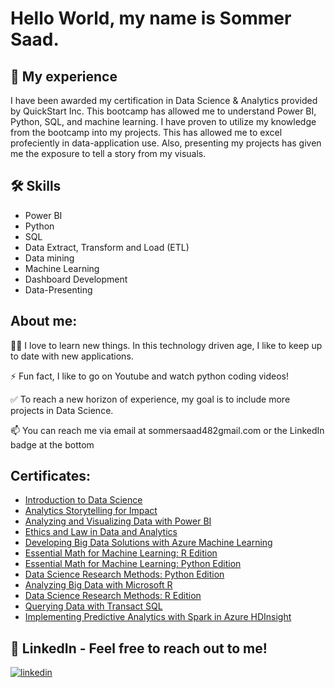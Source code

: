 # Hello World, my name is Sommer Saad.

## 🚀 My experience
I have been awarded my certification in Data Science & Analytics provided by QuickStart Inc. This bootcamp has allowed me to understand Power BI, Python, SQL, and machine learning. I have proven to utilize my knowledge from the bootcamp into my projects. This has allowed me to excel profeciently in data-application use. Also, presenting my projects has given me the exposure to tell a story from my visuals. 


## 🛠 Skills
- Power BI
- Python
- SQL
- Data Extract, Transform and Load (ETL)
- Data mining
- Machine Learning
- Dashboard Development
- Data-Presenting


## About me:

👩‍💻 I love to learn new things. In this technology driven age, I like to keep up to date with new applications. 

⚡️ Fun fact, I like to go on Youtube and watch python coding videos! 

✅ To reach a new horizon of experience, my goal is to include more projects in Data Science. 

📫 You can reach me via email at sommersaad482gmail.com or the LinkedIn badge at the bottom


## Certificates:
- [Introduction to Data Science](https://www.credly.com/earner/earned/badge/fb8c6c88-690b-487e-a2e1-e4c9f0a53346)
- [Analytics Storytelling for Impact](https://www.credly.com/earner/earned/badge/35670c4e-bf1b-4e51-be1d-66adf040fb0b)
- [Analyzing and Visualizing Data with Power BI](https://www.credly.com/earner/earned/badge/aac3c391-4455-42c6-adbd-b1b3ac7823fe)
- [Ethics and Law in Data and Analytics](https://www.credly.com/earner/earned/badge/02ec1af5-8c04-4ed4-8f1a-307ed816dc10)
- [Developing Big Data Solutions with Azure Machine Learning](https://www.credly.com/earner/earned/badge/d5649d46-be00-45b6-9628-9185c9bc2c17)
- [Essential Math for Machine Learning: R Edition](https://www.credly.com/earner/earned/badge/f6f2cfbd-ab39-43ee-a148-90b5f1219f93)
- [Essential Math for Machine Learning: Python Edition](https://www.credly.com/earner/earned/badge/268a7b8b-d132-43ef-aa33-7f5bdac8e3fe)
- [Data Science Research Methods: Python Edition](https://www.credly.com/earner/earned/badge/8e6a38a0-a5c2-48d5-93cb-4dbdea4343bd)
- [Analyzing Big Data with Microsoft R](https://www.credly.com/earner/earned/badge/68190f9b-e622-4905-9495-1dd907953c67)
- [Data Science Research Methods: R Edition](https://www.credly.com/earner/earned/badge/f1557610-5957-42ec-b4de-57e7f755cf81)
- [Querying Data with Transact SQL](https://www.credly.com/earner/earned/badge/dd9e5c2b-9468-49db-abd0-3bc5a15e77cb)
- [Implementing Predictive Analytics with Spark in Azure HDInsight](https://www.credly.com/earner/earned/badge/6dec586e-7914-4856-9730-9254a3bb9cb3)

## 🔗 LinkedIn - Feel free to reach out to me!
[![linkedin](https://img.shields.io/badge/linkedin-0A66C2?style=for-the-badge&logo=linkedin&logoColor=white)](https://www.linkedin.com/in/sommersaad)
